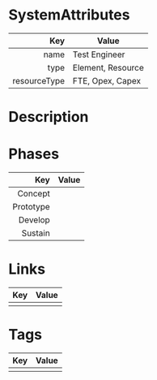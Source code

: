 # SystemAttributes

| Key                       | Value                |
| ------------------------: | -------------------- |
| name                      | Test Engineer                 |
| type                      | Element, Resource    |
| resourceType              | FTE, Opex, Capex     |

# Description


# Phases

| Key                       | Value                |
| ------------------------: | -------------------- |
| Concept                   |                      |
| Prototype                 |                      |
| Develop                   |                      |
| Sustain                   |                      |

# Links

| Key                       | Value                |
| ------------------------: | -------------------- |
|                           |                      |

# Tags

| Key                       | Value                |
| ------------------------: | -------------------- |
|                           |                      |